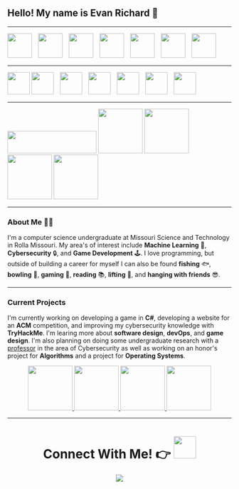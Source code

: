 <!-- PULL BEFORE MAKING CHANGES BECAUSE OF GITHUB ACTION ADDED TO TAKE CARE OF TRYHACK ME BADGE -->
## Hello! My name is Evan Richard 👋
*** 
<!-- LANGUAGES -->
<div>
    <img src=https://upload.wikimedia.org/wikipedia/commons/thumb/1/18/ISO_C%2B%2B_Logo.svg/1200px-ISO_C%2B%2B_Logo.svg.png height='55' style="margin-right: 10px">
    <img src=https://upload.wikimedia.org/wikipedia/commons/thumb/c/c3/Python-logo-notext.svg/1200px-Python-logo-notext.svg.png height='55' style="margin-right: 10px">
    <img src=https://static-00.iconduck.com/assets.00/c-sharp-c-icon-1822x2048-wuf3ijab.png height='55' style="margin-right: 10px"> 
    <img src=https://upload.wikimedia.org/wikipedia/commons/thumb/c/cf/Lua-Logo.svg/1200px-Lua-Logo.svg.png height='55' style="margin-right: 10px">
    <img src=https://cdn.pixabay.com/photo/2017/08/05/11/16/logo-2582748_640.png height='55' style="margin-right: 10px">
    <img src=https://avatars.githubusercontent.com/u/9503099?s=280&v=4 height='55' style="margin-right: 10px">
    <img src=https://cdn-icons-png.flaticon.com/512/919/919826.png height='55' style="margin-right: 10px">
</div>
    
***
<!-- TOOLS -->
<div>
    <img src=https://upload.wikimedia.org/wikipedia/commons/thumb/9/9a/Visual_Studio_Code_1.35_icon.svg/1200px-Visual_Studio_Code_1.35_icon.svg.png height='50' v>
    <img src=https://upload.wikimedia.org/wikipedia/commons/thumb/2/2c/Visual_Studio_Icon_2022.svg/1200px-Visual_Studio_Icon_2022.svg.png height='50' style="margin-right: 10px">
    <img src=https://upload.wikimedia.org/wikipedia/commons/thumb/e/e1/GitLab_logo.svg/2560px-GitLab_logo.svg.png height='50' style="margin-right: 10px">
    <img src=https://upload.wikimedia.org/wikipedia/commons/c/c4/Unity_2021.svg height='50' style="margin-right: 10px">
    <img src=https://static.wikia.nocookie.net/roblox/images/a/a0/Roblox_Studio_Icon_6.svg/revision/latest?cb=20230511025706 height='50' style="margin-right: 10px">
    <img src=https://upload.wikimedia.org/wikipedia/commons/thumb/3/35/Tux.svg/800px-Tux.svg.png height='50' style="margin-right: 10px">
    <img src=https://pbs.twimg.com/profile_images/1630964842197573632/X5VCQoYL_400x400.jpg height='50'>
</div> 

***
<!-- BADGES/STATS -->
<div>
    <img src="https://tryhackme-badges.s3.amazonaws.com/EvanRichard.png?cacheBust=1751332110" width='200' height='50'>
    <img src="https://assets.tryhackme.com/room-badges/ef5f092ff5d589b5db2b4b33ea8c622b.png" width='100'>
    <img src="https://assets.tryhackme.com/room-badges/b79b8f2467229d46c71b4c5746aad4b6.png" width='100'>
    <img src="https://assets.tryhackme.com/room-badges/282aaefd4a95262a5ac5d028fe2f8dce.png" width='100'>
    <img src="https://assets.tryhackme.com/room-badges/387ce97f2ca13cdc0178e6822057a415.png" width="100">
</div>

***

### About **Me** 🙋‍♂️

I'm a computer science undergraduate at Missouri Science and Technology in Rolla Missouri. My area's of interest include **Machine Learning** 🤖, **Cybersecurity** 🔒, and **Game Development** 🕹️. I love programming, but outside of building a career for myself I can also be found **fishing** 🐟, **bowling** 🎳, **gaming** 👾, **reading** 📚, **lifting** 💪, and **hanging with friends** 😎.

***
### Current Projects

I'm currently working on developing a game in **C#**, developing a website for an **ACM** competition, and improving my cybersecurity knowledge with **TryHackMe**. I'm learing more about **software design**, **devOps**, and **game design**. I'm also planning on doing some undergraduate research with a [professor](https://cii.mst.edu/people/members/sanjaymadria/) in the area of Cybersecurity as well as working on an honor's project for **Algorithms** and a project for **Operating Systems**.

<div align='center'>
    <!-- Chess Game -->
    <a href="https://github.com/ERichard007/CSharpChess.git">
        <img src="https://img.itch.zone/aW1nLzE5MzI1ODY2LmdpZg==/original/OjtpdW.gif" height='100'/>
    </a>
    <!-- Personal Website -->
    <a href="https://github.com/ERichard007/PersonalWebsiteACMCompetition.git">
        <img src="https://media4.giphy.com/media/5aUw8GEmLUAULgGdE9/giphy.gif?cid=6c09b952z17xmurpvsmjeb576o6samhtl3bcyeqygbzzjr39&ep=v1_internal_gif_by_id&rid=giphy.gif&ct=s" height='100'/>
    </a>
    <!-- Operating Systems -->
    <a href="https://github.com/ERichard007/CS-3800">
        <img src="https://media0.giphy.com/media/077i6AULCXc0FKTj9s/giphy.gif?cid=6c09b952d5bfjebi3wdqncp1mrumzwtv9z9udmj3ehcl4e6t&ep=v1_gifs_search&rid=giphy.gif&ct=g" height='100'/>
    </a>
    <!-- Algorithms -->
    <a href="https://github.com/ERichard007/CS-2500">
        <img src="https://media.tenor.com/YnP4e9aFUocAAAAM/sort-chart.gif" height='100'/>
    </a>
</div>

***

<div align='center'>
    <h1> Connect With Me! 👉 
        <a href=https://www.linkedin.com/in/evanrichard0>
            <img src=https://upload.wikimedia.org/wikipedia/commons/thumb/8/81/LinkedIn_icon.svg/2048px-LinkedIn_icon.svg.png width="50">
        </a>
    </h1>
    <img src=./Assets/monkey.gif>
</div>











